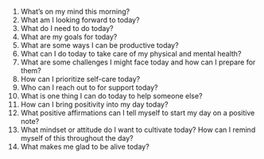 1. What’s on my mind this morning?
2. What am I looking forward to today?
3. What do I need to do today?
4. What are my goals for today?
5. What are some ways I can be productive today?
6. What can I do today to take care of my physical and mental health?
7. What are some challenges I might face today and how can I prepare for them?
8. How can I prioritize self-care today?
9. Who can I reach out to for support today?
10. What is one thing I can do today to help someone else?
11. How can I bring positivity into my day today?
12. What positive affirmations can I tell myself to start my day on a positive note?
13. What mindset or attitude do I want to cultivate today? How can I remind myself of this throughout the day?
14. What makes me glad to be alive today?